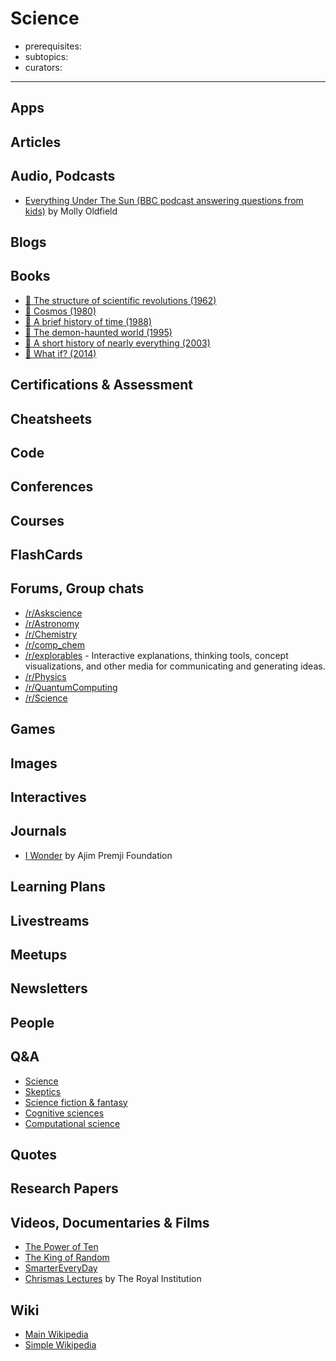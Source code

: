 # Science

- prerequisites:
- subtopics:
- curators:

------

## Apps

## Articles

## Audio, Podcasts

- [Everything Under The Sun (BBC podcast answering questions from kids)](https://podcasts.apple.com/gb/podcast/everything-under-the-sun/id1442273607?mt=2) by Molly Oldfield
## Blogs

## Books

- [📕 The structure of scientific revolutions (1962)](http://www.goodreads.com/book/show/61539.The_Structure_of_Scientific_Revolutions)
- [📕 Cosmos (1980)](http://www.goodreads.com/book/show/55030.Cosmos)
- [📕 A brief history of time (1988)](http://www.goodreads.com/book/show/3869.A_Brief_History_of_Time)
- [📕 The demon-haunted world (1995)](http://www.goodreads.com/book/show/17349.The_Demon_Haunted_World)
- [📕 A short history of nearly everything (2003)](http://www.goodreads.com/book/show/21.A_Short_History_of_Nearly_Everything)
- [📕 What if? (2014)](http://www.goodreads.com/book/show/21413662-what-if)


## Certifications & Assessment

## Cheatsheets

## Code

## Conferences

## Courses

## FlashCards

## Forums, Group chats

- [/r/Askscience](https://www.reddit.com/r/askscience/)
- [/r/Astronomy](https://www.reddit.com/r/Astronomy/)
- [/r/Chemistry](https://www.reddit.com/r/chemistry/)
- [/r/comp_chem](https://www.reddit.com/r/comp_chem/)
- [/r/explorables](https://www.reddit.com/r/explorables/) - Interactive explanations, thinking tools, concept visualizations, and other media for communicating and generating ideas.
- [/r/Physics](https://www.reddit.com/r/Physics/)
- [/r/QuantumComputing](https://www.reddit.com/r/QuantumComputing/)
- [/r/Science](https://www.reddit.com/r/science/)

## Games

## Images

## Interactives

## Journals

- [I Wonder](https://azimpremjifoundation.org/foundation/779) by Ajim Premji Foundation

## Learning Plans

## Livestreams

## Meetups

## Newsletters

## People

## Q&A

- [Science](https://www.quora.com/topic/Science)
- [Skeptics](https://skeptics.stackexchange.com)
- [Science fiction & fantasy](https://scifi.stackexchange.com)
- [Cognitive sciences](https://cogsci.stackexchange.com)
- [Computational science](https://scicomp.stackexchange.com)

## Quotes

## Research Papers

## Videos, Documentaries & Films

- [The Power of Ten](https://youtu.be/0fKBhvDjuy0)
- [The King of Random](https://www.youtube.com/user/01032010814)
- [SmarterEveryDay](https://www.youtube.com/user/destinws2)
- [Chrismas Lectures](https://www.rigb.org/christmas-lectures/watch) by The Royal Institution

## Wiki

- [Main Wikipedia](https://en.wikipedia.org/wiki/Science)
- [Simple Wikipedia](https://simple.wikipedia.org/wiki/Science)
